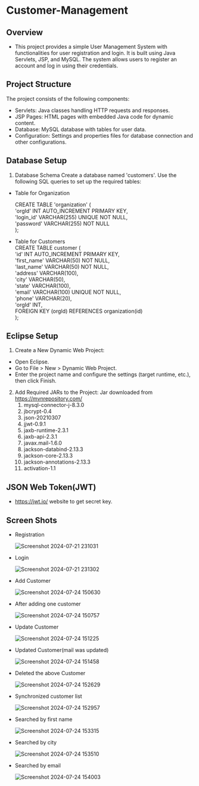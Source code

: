 # Customer-Management
## Overview
- This project provides a simple User Management System with functionalities for user registration and login. It is built using Java Servlets, JSP, and MySQL. The system allows users to register an account and log in using their credentials.

## Project Structure
The project consists of the following components:

- Servlets: Java classes handling HTTP requests and responses.
- JSP Pages: HTML pages with embedded Java code for dynamic content.
- Database: MySQL database with tables for user data.
- Configuration: Settings and properties files for database connection and other configurations.

## Database Setup
1. Database Schema
Create a database named 'customers'. Use the following SQL queries to set up the required tables:

- Table for Organization </br>

    CREATE TABLE 'organization' ( </br>
        'orgId' INT AUTO_INCREMENT PRIMARY KEY, </br>
        'login_id' VARCHAR(255) UNIQUE NOT NULL, </br>
        'password' VARCHAR(255) NOT NULL </br>
    ); </br>

- Table for Customers </br>
    CREATE TABLE customer ( </br>
        'id' INT AUTO_INCREMENT PRIMARY KEY, </br>
        'first_name' VARCHAR(50) NOT NULL, </br>
        'last_name' VARCHAR(50) NOT NULL, </br>
        'address' VARCHAR(100),</br>
        'city' VARCHAR(50),</br>
        'state' VARCHAR(100),</br>
        'email' VARCHAR(100) UNIQUE NOT NULL,</br>
        'phone' VARCHAR(20),</br>
        'orgId' INT,</br>
        FOREIGN KEY (orgId) REFERENCES organization(id)</br>
    );</br>
## Eclipse Setup
1. Create a New Dynamic Web Project:

- Open Eclipse.
- Go to File > New > Dynamic Web Project.
- Enter the project name and configure the settings (target runtime, etc.), then click Finish.
2. Add Required JARs to the Project:
  Jar downloaded from https://mvnrepository.com/ </br>
      1. mysql-connector-j-8.3.0
      2. jbcrypt-0.4
      3. json-20210307
      4. jjwt-0.9.1
      5. jaxb-runtime-2.3.1
      6. jaxb-api-2.3.1
      7. javax.mail-1.6.0
      8. jackson-databind-2.13.3
      9. jackson-core-2.13.3
      10. jackson-annotations-2.13.3
      11. activation-1.1
## JSON Web Token(JWT)
- https://jwt.io/ website to get secret key.

## Screen Shots
- Registration

  ![Screenshot 2024-07-21 231031](https://github.com/user-attachments/assets/cabed7dd-2d8e-41e7-91f8-bba41095891d)

- Login
  
  ![Screenshot 2024-07-21 231302](https://github.com/user-attachments/assets/1b8cc5ef-c8bd-48bf-ac91-de49173df003)

- Add Customer

  ![Screenshot 2024-07-24 150630](https://github.com/user-attachments/assets/62b5489e-cb49-4f80-8a36-b6d4a5bd7125)

- After adding one customer

  ![Screenshot 2024-07-24 150757](https://github.com/user-attachments/assets/4c5f6ea6-4a8b-4ed6-89ae-75cc6b90416e)

- Update Customer

  ![Screenshot 2024-07-24 151225](https://github.com/user-attachments/assets/19ef40f2-7b31-4494-9b00-6a328e233b1d)

- Updated Customer(mail was updated)

  ![Screenshot 2024-07-24 151458](https://github.com/user-attachments/assets/1545af0a-a79f-40dd-bea8-b9c3be099b6b)

- Deleted the above Customer

  ![Screenshot 2024-07-24 152629](https://github.com/user-attachments/assets/9ff350a3-ddaa-4c95-b7af-1f26be831557)

- Synchronized customer list

  ![Screenshot 2024-07-24 152957](https://github.com/user-attachments/assets/98a70dd7-a476-48e3-be62-debd11682220)

- Searched by first name

  ![Screenshot 2024-07-24 153315](https://github.com/user-attachments/assets/59e18e34-5468-4ac6-9e57-b617b85c72f1)

- Searched by city

  ![Screenshot 2024-07-24 153510](https://github.com/user-attachments/assets/aeeecde6-d1d5-495a-9b59-5b95c5d4ec8a)

- Searched by email

  ![Screenshot 2024-07-24 154003](https://github.com/user-attachments/assets/8fa6809c-d723-4ce9-a7c6-85629f74fc40)



